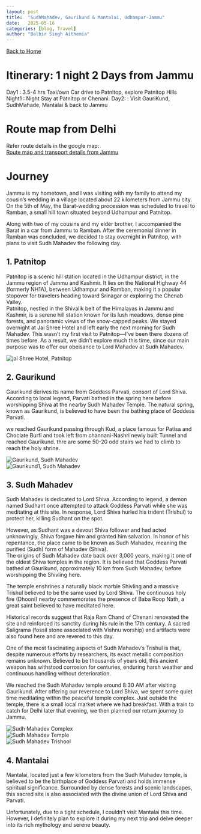 ```yaml
---
layout: post
title:  "SudhMahadev, Gaurikund & Mantalai, Udhampur-Jammu"
date:   2025-05-16
categories: [blog, Travel]
author: "Balbir Singh Aithemia"
---
```

[Back to Home](https://bsgh1107.github.io/)  


# **Itinerary: 1 night 2 Days from Jammu**
Day1    : 3.5-4 hrs Taxi/own Car drive to Patnitop, explore Patnitop Hills  
Night1  : Night Stay at Patnitop or Chenani.
Day2:   : Visit GauriKund, SudhMahade, Mantalai & back to Jammu 
 
# **Route map from Delhi** 

Refer route details in the google map:  
[Route map and transport details from Jammu](https://www.google.com/maps/d/edit?mid=13CD9ozoea4_UbIquEV9do-cdnwUTiAA&ll=32.904551540807965%2C75.11252999999999&z=11)  



# **Journey**
Jammu is my hometown, and I was visiting with my family to attend my cousin’s wedding in a village located about 22 kilometers from Jammu city. On the 5th of May, the Barat-wedding procession was scheduled to travel to Ramban, a small hill town situated beyond Udhampur and Patnitop.

Along with two of my cousins and my elder brother, I accompanied the Barat in a car from Jammu to Ramban. After the ceremonial dinner in Ramban was concluded, we decided to stay overnight in Patnitop, with plans to visit Sudh Mahadev the following day. 


## 1. Patnitop
Patnitop is a scenic hill station located in the Udhampur district, in the Jammu region of Jammu and Kashmir. It lies on the National Highway 44 (formerly NH1A), between Udhampur and Ramban, making it a popular stopover for travelers heading toward Srinagar or exploring the Chenab Valley.  
Patnitop, nestled in the Shivalik belt of the Himalayas in Jammu and Kashmir, is a serene hill station known for its lush meadows, dense pine forests, and panoramic views of the snow-capped peaks.
We stayed overnight at Jai Shree Hotel and left early the next morning for Sudh Mahadev. This wasn’t my first visit to Patnitop—I’ve been there dozens of times before. As a result, we didn’t explore much this time, since our main purpose was to offer our obeisance to Lord Mahadev at Sudh Mahadev.


![jai Shree Hotel, Patnitop](/assets/images/Patnitop.jpg)

## 2. Gaurikund
Gaurikund derives its name from Goddess Parvati, consort of Lord Shiva. According to local legend, Parvati bathed in the spring here before worshipping Shiva at the nearby Sudh Mahadev Temple. The natural spring, known as Gaurikund, is believed to have been the bathing place of Goddess Parvati.

we reached Gaurikund passing through Kud, a place famous for Patisa and Choclate Burfi and took left from channani-Nashri newly built Tunnel and reached Gaurikund. thre are some 50-20 odd stairs we had to climb to reach the holy shrine.
 

![Gaurikund, Sudh Mahadev](/assets/images/Gaurikund.jpg)  
![Gaurikund1, Sudh Mahadev](/assets/images/Gaurikund1.jpg) 
 

## 3. Sudh Mahadev
Sudh Mahadev is dedicated to Lord Shiva. According to legend, a demon named Sudhant once attempted to attack Goddess Parvati while she was meditating at this site. In response, Lord Shiva hurled his trident (Trishul) to protect her, killing Sudhant on the spot.

However, as Sudhant was a devout Shiva follower and had acted unknowingly, Shiva forgave him and granted him salvation. In honor of his repentance, the place came to be known as Sudh Mahadev, meaning the purified (Sudh) form of Mahadev (Shiva).  
The origins of Sudh Mahadev date back over 3,000 years, making it one of the oldest Shiva temples in the region. It is believed that Goddess Parvati bathed at Gaurikund, approximately 10 km from Sudh Mahadev, before worshipping the Shivling here.

The temple enshrines a naturally black marble Shivling and a massive Trishul believed to be the same used by Lord Shiva. The continuous holy fire (Dhooni) nearby commemorates the presence of Baba Roop Nath, a great saint believed to have meditated here.

Historical records suggest that Raja Ram Chand of Chenani renovated the site and reinforced its sanctity during his rule in the 17th century. A sacred Saligrama (fossil stone associated with Vishnu worship) and artifacts were also found here and are revered to this day.

One of the most fascinating aspects of Sudh Mahadev’s Trishul is that, despite numerous efforts by researchers, its exact metallic composition remains unknown. Believed to be thousands of years old, this ancient weapon has withstood corrosion for centuries, enduring harsh weather and continuous handling without deterioration.

We reached the Sudh Mahadev temple around 8:30 AM after visiting Gaurikund. After offering our reverence to Lord Shiva, we spent some quiet time meditating within the peaceful temple complex. Just outside the temple, there is a small local market where we had breakfast. With a train to catch for Delhi later that evening, we then planned our return journey to Jammu.

![Sudh Mahadev Complex](/assets/images/SudhMahadevComplex.jpg)  
![Sudh Mahadev Temple](/assets/images/SudhMahadevTemple.jpg)   
![Sudh Mahadev Trishool](/assets/images/SudhMahadevTrishul.jpg)  

## 4. Mantalai
Mantalai, located just a few kilometers from the Sudh Mahadev temple, is believed to be the birthplace of Goddess Parvati and holds immense spiritual significance. Surrounded by dense forests and scenic landscapes, this sacred site is also associated with the divine union of Lord Shiva and Parvati.

Unfortunately, due to a tight schedule, I couldn’t visit Mantalai this time. However, I definitely plan to explore it during my next trip and delve deeper into its rich mythology and serene beauty.


